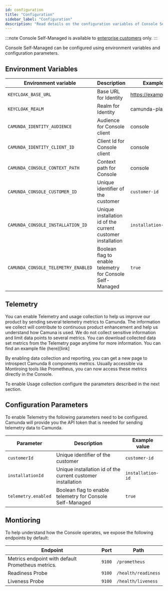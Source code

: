 ```yaml
---
id: configuration
title: "Configuration"
sidebar_label: "Configuration"
description: "Read details on the configuration variables of Console Self-Managed."
---
```


:::note
Console Self-Managed is available to [enterprise customers](../../reference/licenses.md#web-modeler) only.
:::

Console Self-Managed can be configured using environment variables and configuration parameters.

## Environment Variables

| Environment variable                | Description                                                 | Example value            |
| ----------------------------------- | ----------------------------------------------------------- | ------------------------ |
| `KEYCLOAK_BASE_URL`                 | Base URL for Identity                                       | https://example.com/auth |
| `KEYCLOAK_REALM`                    | Realm for Identity                                          | camunda-platform         |
| `CAMUNDA_IDENTITY_AUDIENCE`         | Audience for Console client                                 | console                  |
| `CAMUNDA_IDENTITY_CLIENT_ID`        | Client Id for Console client                                | console                  |
| `CAMUNDA_CONSOLE_CONTEXT_PATH`      | Context path for Console                                    | console                  |
| `CAMUNDA_CONSOLE_CUSTOMER_ID`       | Unique identifier of the customer                           | `customer-id`            |
| `CAMUNDA_CONSOLE_INSTALLATION_ID`   | Unique installation id of the current customer installation | `installation-id`        |
| `CAMUNDA_CONSOLE_TELEMETRY_ENABLED` | Boolean flag to enable telemetry for Console Self-Managed   | `true`                   |

## Telemetry

You can enable Telemetry and usage collection to help us improve our product by sending several telemetry metrics to Camunda. The information we collect will contribute to continuous product enhancement and help us understand how Camuna is used. We do not collect sensitive information and limit data points to several metrics. You can download collected data set metrics from the Telemetry page anytime for more information. You can find an example file (here)[link]

By enabling data collection and reporting, you can get a new page to introspect Camunda 8 components metrics. Usually accessible via Montiroing tools like Prometheus, you can now access these metrics directly in the Console.

To enable Usage collection configure the parameters described in the next section.

## Configuration Parameters

To enable Telemetry the following parameters need to be configured. Camunda will provide you the API token that is needed for sending telemetry data to Camunda.

| Parameter           | Description                                                 | Example value     |
| ------------------- | ----------------------------------------------------------- | ----------------- |
| `customerId`        | Unique identifier of the customer                           | `customer-id`     |
| `installationId`    | Unique installation id of the current customer installation | `installation-id` |
| `telemetry.enabled` | Boolean flag to enable telemetry for Console Self-Managed   | `true`            |

## Montioring

To help understand how the Console operates, we expose the following endpoints by default:

| Endpoint                                          | Port   | Path                |
| ------------------------------------------------- | ------ | ------------------- |
| Metrics endpoint with default Prometheus metrics. | `9100` | `/prometheus`       |
| Readiness Probe                                   | `9100` | `/health/readiness` |
| Liveness Probe                                    | `9100` | `/health/liveness`  |
